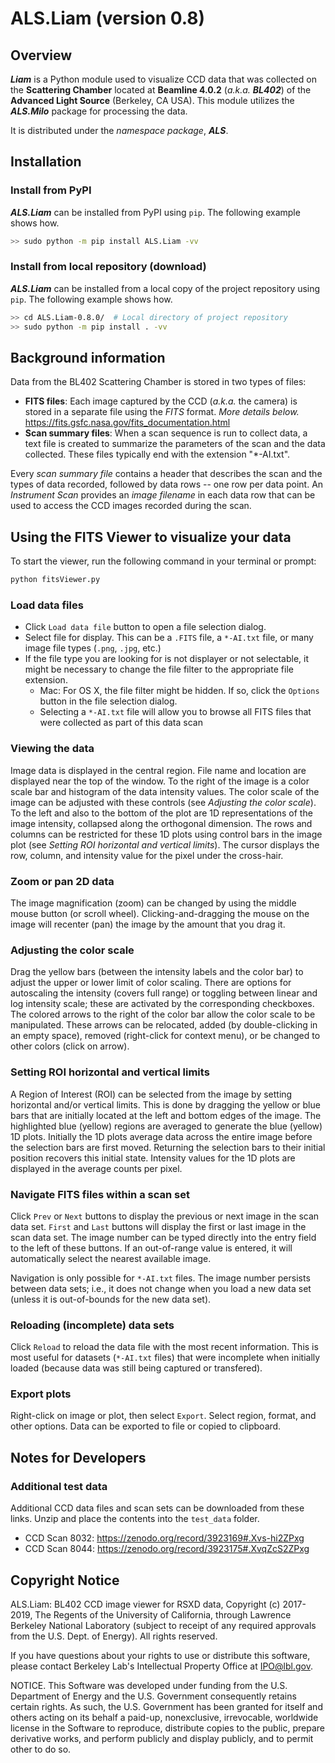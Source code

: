 # ALS.Liam (version 0.8)

Overview
---
_**Liam**_ is a Python module used to visualize CCD data that was collected 
on the **Scattering Chamber** located at **Beamline 4.0.2** 
(_a.k.a. **BL402**_) of the **Advanced Light Source** (Berkeley, CA USA). 
This module utilizes the _**ALS.Milo**_ package for processing the data.

It is distributed under the _namespace package_, _**ALS**_. 

Installation
---
### Install from PyPI
**_ALS.Liam_** can be installed from PyPI using `pip`.
The following example shows how.

```bash
>> sudo python -m pip install ALS.Liam -vv
```

### Install from local repository (download)
**_ALS.Liam_** can be installed from a local copy of the project repository 
using `pip`. The following example shows how.

```bash
>> cd ALS.Liam-0.8.0/  # Local directory of project repository
>> sudo python -m pip install . -vv
```

Background information
---
Data from the BL402 Scattering Chamber is stored in two types of files:

* **FITS files**: Each image captured by the CCD (_a.k.a._ the camera) is 
stored in a separate file using the _FITS_ format. _More details below._
https://fits.gsfc.nasa.gov/fits_documentation.html
* **Scan summary files**: When a scan sequence is run to collect data, a text 
file is created to summarize the parameters of the scan and the data collected. 
These files typically end with the extension "*-AI.txt".

Every _scan summary file_ contains a header that describes the scan and the 
types of data recorded, followed by data rows -- one row per data point. An 
_Instrument Scan_ provides an _image filename_ in each data row that can be 
used to access the CCD images recorded during the scan.

Using the FITS Viewer to visualize your data
---
To start the viewer, run the following command in your terminal or prompt:

```bash
python fitsViewer.py
```

### Load data files
* Click `Load data file` button to open a file selection dialog.
* Select file for display. This can be a `.FITS` file, a `*-AI.txt` file, or 
many image file types (`.png`, `.jpg`, etc.)
* If the file type you are looking for is not displayer or not selectable, it 
might be necessary to change the file filter to the appropriate file extension.
    * Mac: For OS X, the file filter might be hidden. If so, click the 
    `Options` button in the file selection dialog.
    * Selecting a `*-AI.txt` file will allow you to browse all FITS files that 
    were collected as part of this data scan

### Viewing the data
Image data is displayed in the central region. File name and location are 
displayed near the top of the window. To the right of the image is a color 
scale bar and histogram of the data intensity values. The color scale of the 
image can be adjusted with these controls (see _Adjusting the color scale_). 
To the left and also to the bottom of the plot are 1D representations of the 
image intensity, collapsed along the orthogonal dimension. The rows and columns 
can be restricted for these 1D plots using control bars in the image plot 
(see _Setting ROI horizontal and vertical limits_). The cursor displays the 
row, column, and intensity value for the pixel under the cross-hair.

### Zoom or pan 2D data
The image magnification (zoom) can be changed by using the middle mouse button 
(or scroll wheel). Clicking-and-dragging the mouse on the image will recenter 
(pan) the image by the amount that you drag it.

### Adjusting the color scale
Drag the yellow bars (between the intensity labels and the color bar) to adjust 
the upper or lower limit of color scaling. There are options for autoscaling 
the intensity (covers full range) or toggling between linear and log intensity 
scale; these are activated by the corresponding checkboxes. The colored arrows 
to the right of the color bar allow the color scale to be manipulated. These 
arrows can be relocated, added (by double-clicking in an empty space), removed 
(right-click for context menu), or be changed to other colors (click on arrow).

### Setting ROI horizontal and vertical limits
A Region of Interest (ROI) can be selected from the image by setting horizontal 
and/or vertical limits. This is done by dragging the yellow or blue bars that 
are initially located at the left and bottom edges of the image. The 
highlighted blue (yellow) regions are averaged to generate the blue (yellow) 
1D plots. Initially the 1D plots average data across the entire image before 
the selection bars are first moved. Returning the selection bars to their 
initial position recovers this initial state. Intensity values for the 1D 
plots are displayed in the average counts per pixel.

### Navigate FITS files within a scan set
Click `Prev` or `Next` buttons to display the previous or next image in the 
scan data set. `First` and `Last` buttons will display the first or last image 
in the scan data set. The image number can be typed directly into the entry 
field to the left of these buttons. If an out-of-range value is entered, it 
will automatically select the nearest available image.

Navigation is only possible for `*-AI.txt` files. The image number persists 
between data sets; i.e., it does not change when you load a new data set 
(unless it is out-of-bounds for the new data set).

### Reloading (incomplete) data sets
Click `Reload` to reload the data file with the most recent information. This 
is most useful for datasets (`*-AI.txt` files) that were incomplete when 
initially loaded (because data was still being captured or transfered).

### Export plots
Right-click on image or plot, then select `Export`. Select region, format, and 
other options. Data can be exported to file or copied to clipboard.

Notes for Developers
---

### Additional test data
Additional CCD data files and scan sets can be downloaded from these links.
Unzip and place the contents into the `test_data` folder.

* CCD Scan 8032: [https://zenodo.org/record/3923169#.Xvs-hi2ZPxg
](https://zenodo.org/record/3923169#.Xvs-hi2ZPxg)
* CCD Scan 8044: [https://zenodo.org/record/3923175#.XvqZcS2ZPxg
](https://zenodo.org/record/3923175#.XvqZcS2ZPxg)


Copyright Notice
---
ALS.Liam: BL402 CCD image viewer for RSXD data, Copyright (c) 2017-2019, 
The Regents of the University of California, through Lawrence Berkeley 
National Laboratory (subject to receipt of any required approvals from the 
U.S. Dept. of Energy). All rights reserved.

If you have questions about your rights to use or distribute this software, 
please contact Berkeley Lab's Intellectual Property Office at IPO@lbl.gov.

NOTICE. This Software was developed under funding from the U.S. Department of 
Energy and the U.S. Government consequently retains certain rights. As such, 
the U.S. Government has been granted for itself and others acting on its 
behalf a paid-up, nonexclusive, irrevocable, worldwide license in the 
Software to reproduce, distribute copies to the public, prepare derivative 
works, and perform publicly and display publicly, and to permit other to do 
so. 